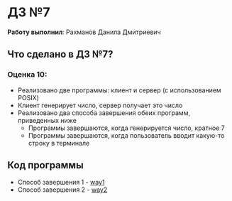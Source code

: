 # ДЗ №7

__Работу выполнил__: Рахманов Данила Дмитриевич

## Что сделано в ДЗ №7?

### Оценка 10:
- Реализовано две программы: клиент и сервер (с использованием POSIX)
- Клиент генерирует число, сервер получает это число
- Реализовано два способа завершения обеих программ, приведенных ниже
  - Программы завершаются, когда генерируется число, кратное 7
  - Программы завершаются, когда пользователь вводит какую-то строку в терминале

## Код программы
- Способ завершения 1 - [way1](way1/)
- Способ завершения 2 - [way2](way2/)
